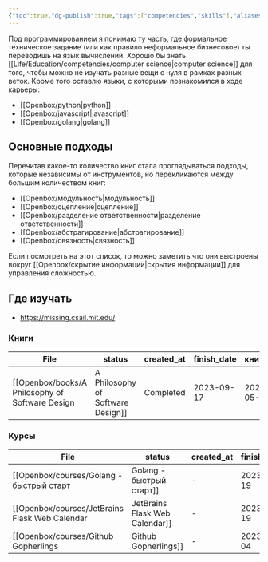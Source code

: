 ```yaml
---
{"toc":true,"dg-publish":true,"tags":["competencies","skills"],"aliases":["разработка","coding"],"date":"2023-01-14T13:31:40+04:00","modified_at":"2024-02-01T12:34:33+03:00","dg-path":"/competencies/programming.md","permalink":"/competencies/programming/","dgPassFrontmatter":true}
---
```





Под программированием я понимаю ту часть, где формальное техническое задание (или как правило неформальное бизнесовое) ты переводишь на язык вычислений. Хорошо бы знать [[Life/Education/competencies/computer science|computer science]] для того, чтобы можно не изучать разные вещи с нуля в рамках разных веток. Кроме того оставлю языки, с которыми познакомился в ходе карьеры:
- [[Openbox/python|python]]
- [[Openbox/javascript|javascript]]
- [[Openbox/golang|golang]]

## Основные подходы

Перечитав какое-то количество книг стала проглядываться подходы, которые независимы от инструментов, но перекликаются между большим количеством книг:
- [[Openbox/модульность|модульность]]
- [[Openbox/сцепление|сцепление]]
- [[Openbox/разделение ответственности|разделение ответственности]]
- [[Openbox/абстрагирование|абстрагирование]]
- [[Openbox/связность|связность]]

Если посмотреть на этот список, то можно заметить что они выстроены вокруг [[Openbox/скрытиe информации|скрытия информации]] для управления сложностью.

## Где изучать

- https://missing.csail.mit.edu/

### Книги

| File                                                                                  | status    | created_at | finish_date | книгодни        |
| ------------------------------------------------------------------------------------- | --------- | ---------- | ----------- | --------------- |
| [[Openbox/books/A Philosophy of Software Design|A Philosophy of Software Design]] | Completed | 2023-09-17 | 2023-05-31  | 3 weeks, 2 days |


### Курсы

| File                                                                              | status | created_at | finish_date |
| --------------------------------------------------------------------------------- | ------ | ---------- | ----------- |
| [[Openbox/courses/Golang - быстрый старт|Golang - быстрый старт]]             | \-     | 2023-05-19 | \-          |
| [[Openbox/courses/JetBrains Flask Web Calendar|JetBrains Flask Web Calendar]] | \-     | 2023-01-19 | \-          |
| [[Openbox/courses/Github Gopherlings|Github Gopherlings]]                     | \-     | 2023-02-04 | \-          |

